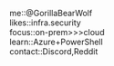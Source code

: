 me::@GorillaBearWolf  
likes::infra.security  
focus::on-prem>>>cloud  
learn::Azure+PowerShell  
contact::Discord,Reddit

<!---
GorillaBearWolf/GorillaBearWolf is a ✨ special ✨ repository because its `README.md` (this file) appears on your GitHub profile.
You can click the Preview link to take a look at your changes.
--->
